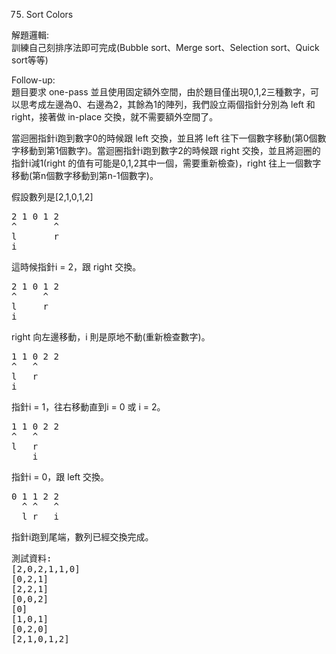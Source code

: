 75. Sort Colors  

解題邏輯:  
訓練自己刻排序法即可完成(Bubble sort、Merge sort、Selection sort、Quick sort等等)  

Follow-up:  
題目要求 one-pass 並且使用固定額外空間，由於題目僅出現0,1,2三種數字，可以思考成左邊為0、右邊為2，其餘為1的陣列，我們設立兩個指針分別為 left 和 right，接著做 in-place 交換，就不需要額外空間了。  

當迴圈指針i跑到數字0的時候跟 left 交換，並且將 left 往下一個數字移動(第0個數字移動到第1個數字)。當迴圈指針i跑到數字2的時候跟 right 交換，並且將迴圈的指針i減1(right 的值有可能是0,1,2其中一個，需要重新檢查)，right 往上一個數字移動(第n個數字移動到第n-1個數字)。  


假設數列是[2,1,0,1,2]  
<pre>
2 1 0 1 2
^       ^
l       r
i
</pre>
這時候指針i = 2，跟 right 交換。  
<pre>
2 1 0 1 2
^     ^
l     r
i
</pre>
right 向左邊移動，i 則是原地不動(重新檢查數字)。  
<pre>
1 1 0 2 2
^   ^
l   r
i
</pre>
指針i = 1，往右移動直到i = 0 或 i = 2。  
<pre>
1 1 0 2 2
^   ^
l   r
    i
</pre>
指針i = 0，跟 left 交換。  
<pre>
0 1 1 2 2
  ^ ^   ^
  l r   i
</pre>
指針i跑到尾端，數列已經交換完成。  

<pre>
測試資料:
[2,0,2,1,1,0]
[0,2,1]
[2,2,1]
[0,0,2]
[0]
[1,0,1]
[0,2,0]
[2,1,0,1,2]
</pre>
